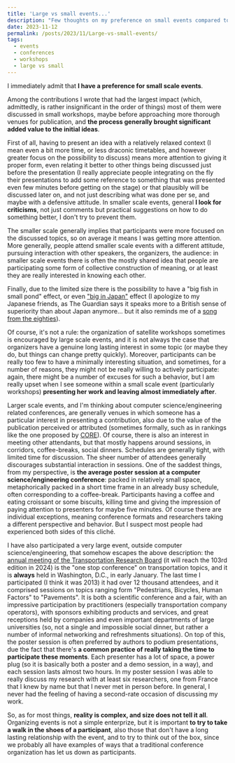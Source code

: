 ```yaml
---
title: 'Large vs small events...'
description: "Few thoughts on my preference on small events compared to large ones..."
date: 2023-11-12
permalink: /posts/2023/11/Large-vs-small-events/
tags:
  - events
  - conferences
  - workshops
  - large vs small
---
```


I immediately admit that __I have a preference for small scale events__.

Among the contributions I wrote that had the largest impact (which, admittedly, is rather insignificant in the order of things) most of them were discussed in small workshops, maybe before approaching more thorough venues for publication, and __the process generally brought significant added value to the initial ideas__.

First of all, having to present an idea with a relatively relaxed context (I mean even a bit more time, or less draconic timetables, and however greater focus on the possibility to discuss) means more attention to giving it proper form, even relating it better to other things being discussed just before the presentation (I really appreciate people integrating on the fly their presentations to add some reference to something that was presented even few minutes before getting on the stage) or that plausibly will be discussed later on, and not just describing what was done per se, and maybe with a defensive attitude. In smaller scale events, general __I look for criticisms__, not just comments but practical suggestions on how to do something better, I don't try to prevent them.

The smaller scale generally implies that participants were more focused on the discussed topics, so on average it means I was getting more attention. More generally, people attend smaller scale events with a different attitude, pursuing interaction with other speakers, the organizers, the audience: in smaller scale events there is often the mostly shared idea that people are participating some form of collective construction of meaning, or at least they are really interested in knowing each other.

Finally, due to the limited size there is the possibility to have a "big fish in small pond" effect, or even ["big in Japan"](https://www.theguardian.com/world/2010/mar/22/japan) effect (I apologize to my Japanese friends, as The Guardian says it speaks more to a British sense of superiority than about Japan anymore... but it also reminds me of a [song from the eighties](https://youtu.be/tl6u2NASUzU?si=f0dGSTy-asWKPIJS)).

Of course, it's not a rule: the organization of satellite workshops sometimes is encouraged by large scale events, and it is not always the case that organizers have a genuine long lasting interest in some topic (or maybe they do, but things can change pretty quickly). Moreover, participants can be really too few to have a minimally interesting situation, and sometimes, for a number of reasons, they might not be really willing to actively participate: again, there might be a number of excuses for such a behavior, but I am really upset when I see someone within a small scale event (particularly workshops) __presenting her work and leaving almost immediately after__.

Larger scale events, and I'm thinking about computer science/engineering related conferences, are generally venues in which someone has a particular interest in presenting a contribution, also due to the value of the publication perceived or attributed (sometimes formally, such as in rankings like the one proposed by [CORE](https://www.core.edu.au/)). Of course, there is also an interest in meeting other attendants, but that mostly happens around sessions, in corridors, coffee-breaks, social dinners. Schedules are generally tight, with limited time for discussion. The sheer number of attendees generally discourages substantial interaction in sessions. One of the saddest things, from my perspective, is __the average poster session at a computer science/engineering conference__: packed in relatively small space, metaphorically packed in a short time frame in an already busy schedule, often corresponding to a coffee-break. Participants having a coffee and eating croissant or some biscuits, killing time and giving the impression of paying attention to presenters for maybe five minutes. Of course there are individual exceptions, meaning conference formats and researchers taking a different perspective and behavior. But I suspect most people had experienced both sides of this cliché.

I have also participated a very large event, outside computer science/engineering, that somehow escapes the above description: the [annual meeting of the Transportation Research Board](https://www.trb.org/AnnualMeeting/AnnualMeeting.aspx) (it will reach the 103rd edition in 2024) is the "one stop conference" on transportation topics, and it is __always__ held in Washington, D.C., in early January. The last time I participated (I think it was 2013) it had over 12 thousand attendees, and it comprised sessions on topics ranging form "Pedestrians, Bicycles, Human Factors" to "Pavements". It is both a scientific conference and a fair, with an impressive participation by practitioners (especially transportation company operators), with sponsors exhibiting products and services, and great receptions held by companies and even important departments of large universities (so, not a single and impossible social dinner, but rather a number of informal networking and refreshments situations). On top of this, the poster session is often preferred by authors to podium presentations, due the fact that there's __a common practice of really taking the time to participate these moments__. Each presenter has a lot of space, a power plug (so it is basically both a poster and a demo session, in a way), and each session lasts almost two hours. In my poster session I was able to really discuss my research with at least six researchers, one from France that I knew by name but that I never met in person before. In general, I never had the feeling of having a second-rate occasion of discussing my work.

So, as for most things, __reality is complex, and size does not tell it all__. Organizing events is not a simple enterprize, but it is important __to try to take a walk in the shoes of a participant__, also those that don't have a long lasting relationship with the event, and to try to think out of the box, since we probably all have examples of ways that a traditional conference organization has let us down as participants.
